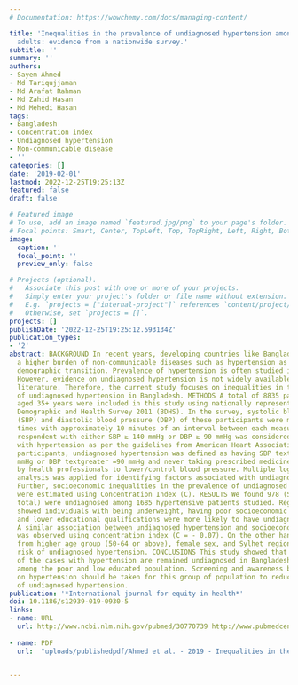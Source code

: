 ```yaml
---
# Documentation: https://wowchemy.com/docs/managing-content/

title: 'Inequalities in the prevalence of undiagnosed hypertension among Bangladeshi
  adults: evidence from a nationwide survey.'
subtitle: ''
summary: ''
authors:
- Sayem Ahmed
- Md Tariqujjaman
- Md Arafat Rahman
- Md Zahid Hasan
- Md Mehedi Hasan
tags:
- Bangladesh
- Concentration index
- Undiagnosed hypertension
- Non-communicable disease
- ''
categories: []
date: '2019-02-01'
lastmod: 2022-12-25T19:25:13Z
featured: false
draft: false

# Featured image
# To use, add an image named `featured.jpg/png` to your page's folder.
# Focal points: Smart, Center, TopLeft, Top, TopRight, Left, Right, BottomLeft, Bottom, BottomRight.
image:
  caption: ''
  focal_point: ''
  preview_only: false

# Projects (optional).
#   Associate this post with one or more of your projects.
#   Simply enter your project's folder or file name without extension.
#   E.g. `projects = ["internal-project"]` references `content/project/deep-learning/index.md`.
#   Otherwise, set `projects = []`.
projects: []
publishDate: '2022-12-25T19:25:12.593134Z'
publication_types:
- '2'
abstract: BACKGROUND In recent years, developing countries like Bangladesh are facing
  a higher burden of non-communicable diseases such as hypertension as a result of
  demographic transition. Prevalence of hypertension is often studied in this setting.
  However, evidence on undiagnosed hypertension is not widely available in the existing
  literature. Therefore, the current study focuses on inequalities in the prevalence
  of undiagnosed hypertension in Bangladesh. METHODS A total of 8835 participants
  aged 35+ years were included in this study using nationally representative Bangladesh
  Demographic and Health Survey 2011 (BDHS). In the survey, systolic blood pressure
  (SBP) and diastolic blood pressure (DBP) of these participants were measured three
  times with approximately 10 minutes of an interval between each measurement. Any
  respondent with either SBP ≥ 140 mmHg or DBP ≥ 90 mmHg was considered as patient
  with hypertension as per the guidelines from American Heart Association. Among the
  participants, undiagnosed hypertension was defined as having SBP textgreater =140
  mmHg or DBP textgreater =90 mmHg and never taking prescribed medicine or being told
  by health professionals to lower/control blood pressure. Multiple logistic regression
  analysis was applied for identifying factors associated with undiagnosed hypertension.
  Further, socioeconomic inequalities in the prevalence of undiagnosed hypertension
  were estimated using Concentration Index (C). RESULTS We found 978 (59.9% of the
  total) were undiagnosed among 1685 hypertensive patients studied. Regression analysis
  showed individuals with being underweight, having poor socioeconomic conditions,
  and lower educational qualifications were more likely to have undiagnosed hypertension.
  A similar association between undiagnosed hypertension and socioeconomic quintiles
  was observed using concentration index (C = - 0.07). On the other hand, individuals
  from higher age group (50-64 or above), female sex, and Sylhet region were at lower
  risk of undiagnosed hypertension. CONCLUSIONS This study showed that a large proportion
  of the cases with hypertension are remained undiagnosed in Bangladesh, especially
  among the poor and low educated population. Screening and awareness building initiatives
  on hypertension should be taken for this group of population to reduce the burden
  of undiagnosed hypertension.
publication: '*International journal for equity in health*'
doi: 10.1186/s12939-019-0930-5
links:
- name: URL
  url: http://www.ncbi.nlm.nih.gov/pubmed/30770739 http://www.pubmedcentral.nih.gov/articlerender.fcgi?artid=PMC6377713
  
- name: PDF
  url:  "uploads/publishedpdf/Ahmed et al. - 2019 - Inequalities in the prevalence of undiagnosed hypertension among Bangladeshi adults evidence from a nationwide sur-annotated.pdf"  
  

---
```

